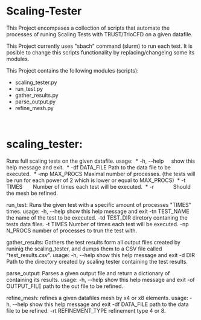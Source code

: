 # Scaling-Tester
This Project encompases a collection of scripts that automate the processes of runing Scaling Tests with TRUST/TrioCFD on a given datafile.

This Project currently uses "sbach" command (slurm) to run each test.
It is posible to change this scripts functionality by replacing/changeing some its modules.

This Project contains the following modules (scripts):
 - scaling_tester.py
 - run_test.py
 - gather_results.py
 - parse_output.py
 - refine_mesh.py
  
  
# scaling_tester:
  Runs full scaling tests on the given datafile.
  usage:
  *  -h, --help     show this help message and exit.
  *  -df DATA_FILE  Path to the data file to be executed.
  *  -mp MAX_PROCS  Maximal number of processes. (the tests will be run for each power of 2 which is lower or equal to MAX_PROCS)
  *  -t TIMES       Number of times each test will be executed.
  *  -r             Should the mesh be refined.
  
  
run_test:
  Runs the given test with a specific amount of processes "TIMES" times. 
  usage:
    -h, --help     show this help message and exit
    -tn TEST_NAME  the name of the test to be executed.
    -td TEST_DIR   diretory contaning the tests data files.
    -t TIMES       Number of times each test will be executed.
    -np N_PROCS    number of processes to trun the test with.


gather_results:
  Gathers the test results form all output files created by runinig the scaling_tester, and dumps them to a CSV file called     "test_results.csv".
  usage:
    -h, --help  show this help message and exit
    -d DIR      Path to the directory created by scaling tester containing the
                test results.


parse_output:
  Parses a given output file and return a dictionary of containing its results.
  usage:
    -h, --help       show this help message and exit
    -of OUTPUT_FILE  path to the out file to be refined.

  
refine_mesh:
  refines a given datafiles mesh by x4 or x8 elements.
  usage:
    -h, --help           show this help message and exit
    -df DATA_FILE        path to the data file to be refined.
    -rt REFINEMENT_TYPE  refinement type 4 or 8.

  
